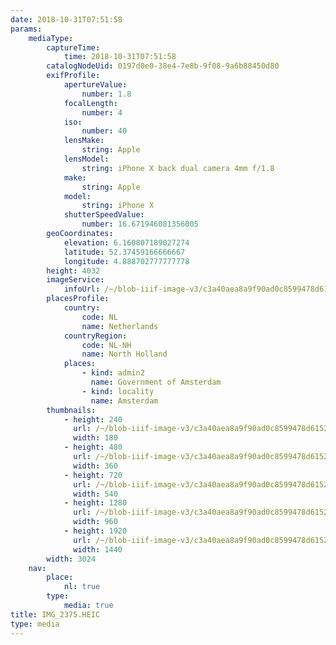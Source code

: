 ```yaml
---
date: 2018-10-31T07:51:58
params:
    mediaType:
        captureTime:
            time: 2018-10-31T07:51:58
        catalogNodeUid: 0197d0e0-38e4-7e8b-9f08-9a6b88450d80
        exifProfile:
            apertureValue:
                number: 1.8
            focalLength:
                number: 4
            iso:
                number: 40
            lensMake:
                string: Apple
            lensModel:
                string: iPhone X back dual camera 4mm f/1.8
            make:
                string: Apple
            model:
                string: iPhone X
            shutterSpeedValue:
                number: 16.671946081356005
        geoCoordinates:
            elevation: 6.160807189027274
            latitude: 52.37459166666667
            longitude: 4.888702777777778
        height: 4032
        imageService:
            infoUrl: /~/blob-iiif-image-v3/c3a40aea8a9f90ad0c8599478d615203e98d8ae69707df944309850cb59a9ae2/info.json
        placesProfile:
            country:
                code: NL
                name: Netherlands
            countryRegion:
                code: NL-NH
                name: North Holland
            places:
                - kind: admin2
                  name: Government of Amsterdam
                - kind: locality
                  name: Amsterdam
        thumbnails:
            - height: 240
              url: /~/blob-iiif-image-v3/c3a40aea8a9f90ad0c8599478d615203e98d8ae69707df944309850cb59a9ae2/full/180%2C240/0/default.jpg
              width: 180
            - height: 480
              url: /~/blob-iiif-image-v3/c3a40aea8a9f90ad0c8599478d615203e98d8ae69707df944309850cb59a9ae2/full/360%2C480/0/default.jpg
              width: 360
            - height: 720
              url: /~/blob-iiif-image-v3/c3a40aea8a9f90ad0c8599478d615203e98d8ae69707df944309850cb59a9ae2/full/540%2C720/0/default.jpg
              width: 540
            - height: 1280
              url: /~/blob-iiif-image-v3/c3a40aea8a9f90ad0c8599478d615203e98d8ae69707df944309850cb59a9ae2/full/960%2C1280/0/default.jpg
              width: 960
            - height: 1920
              url: /~/blob-iiif-image-v3/c3a40aea8a9f90ad0c8599478d615203e98d8ae69707df944309850cb59a9ae2/full/1440%2C1920/0/default.jpg
              width: 1440
        width: 3024
    nav:
        place:
            nl: true
        type:
            media: true
title: IMG_2375.HEIC
type: media
---
```

